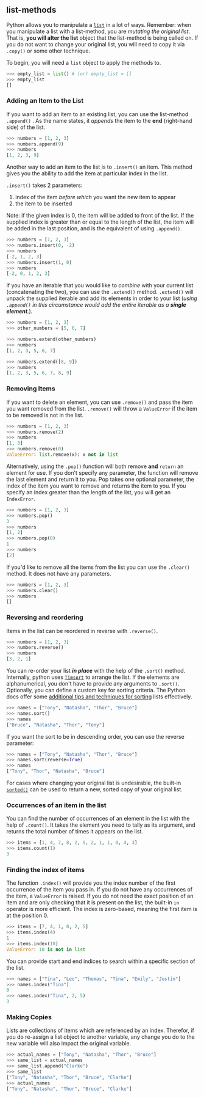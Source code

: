 ## list-methods

Python allows you to manipulate a [`list`][list] in a lot of ways. Remember: when you manipulate a list with a list-method, you are _mutating the original list_. That is, **you will alter the list** object that the list-method is being called on. If you do not want to change your original list, you will need to copy it via `.copy()` or some other technique.

To begin, you will need a `list` object to apply the methods to.

```python
>>> empty_list = list() # (or) empty_list = []
>>> empty_list
[]
```

### Adding an Item to the List

If you want to add an item to an existing list, you can use the list-method `.append()` . As the name states, it _appends_ the item to the **end** (right-hand side) of the list.

```python
>>> numbers = [1, 2, 3]
>>> numbers.append(9)
>>> numbers
[1, 2, 3, 9]
```

Another way to add an item to the list is to `.insert()` an item. This method gives you the ability to add the item at particular index in the list.

`.insert()` takes 2 parameters:

1. index of the item _before which_ you want the new item to appear
2. the item to be inserted

Note: if the given index is 0, the item will be added to front of the list. If the supplied index is greater than or equal to the length of the list, the item will be added in the last position, and is the equivalent of using `.append()`.

```python
>>> numbers = [1, 2, 3]
>>> numbers.insert(0, -2)
>>> numbers
[-2, 1, 2, 3]
>>> numbers.insert(1, 0)
>>> numbers
[-2, 0, 1, 2, 3]
```

If you have an iterable that you would like to _combine_ with your current list (concatenating the two), you can use the `.extend()` method. `.extend()` will unpack the supplied iterable and add its elements in order to your list (_using `.append()` in this circumstance would add the entire iterable as a **single element**._).

```python
>>> numbers = [1, 2, 3]
>>> other_numbers = [5, 6, 7]

>>> numbers.extend(other_numbers)
>>> numbers
[1, 2, 3, 5, 6, 7]

>>> numbers.extend([8, 9])
>>> numbers
[1, 2, 3, 5, 6, 7, 8, 9]
```

### Removing Items

If you want to delete an element, you can use `.remove()` and pass the item you want removed from the list. `.remove()` will throw a `ValueError` if the item to be removed is not in the list.

```python
>>> numbers = [1, 2, 3]
>>> numbers.remove(2)
>>> numbers
[1, 3]
>>> numbers.remove(0)
ValueError: list.remove(x): x not in list
```

Alternatively, using the `.pop()` function will both remove **and** `return` an element for use. If you don't specify any parameter, the function will remove the last element and return it to you. Pop takes one optional parameter, the index of the item you want to remove and returns the item to you. If you specify an index greater than the length of the list, you will get an `IndexError`.

```python
>>> numbers = [1, 2, 3]
>>> numbers.pop()
3
>>> numbers
[1, 2]
>>> numbers.pop(0)
1
>>> numbers
[2]
```

If you'd like to remove all the items from the list you can use the `.clear()` method. It does not have any parameters.

```python
>>> numbers = [1, 2, 3]
>>> numbers.clear()
>>> numbers
[]
```

### Reversing and reordering

Items in the list can be reordered in reverse with `.reverse()`.

```python
>>> numbers = [1, 2, 3]
>>> numbers.reverse()
>>> numbers
[3, 2, 1]
```

You can re-order your list _**in place**_ with the help of the `.sort()` method. Internally, python uses [`Timsort`][timsort] to arrange the list. If the elements are alphanumerical, you don't have to provide any arguments to `.sort()`. Optionally, you can define a custom key for sorting criteria. The Python docs offer some [additional tips and techniques for sorting][sorting how to] lists effectively.

```python
>>> names = ["Tony", "Natasha", "Thor", "Bruce"]
>>> names.sort()
>>> names
["Bruce", "Natasha", "Thor", "Tony"]
```

If you want the sort to be in descending order, you can use the reverse parameter:

```python
>>> names = ["Tony", "Natasha", "Thor", "Bruce"]
>>> names.sort(reverse=True)
>>> names
["Tony", "Thor", "Natasha", "Bruce"]
```

For cases where changing your original list is undesirable, the built-in [`sorted()`][sorted] can be used to return a new, sorted copy of your original list.

### Occurrences of an item in the list

You can find the number of occurrences of an element in the list with the help of `.count()`. It takes the element you need to tally as its argument, and returns the total number of times it appears on the list.

```python
>>> items = [1, 4, 7, 8, 2, 9, 2, 1, 1, 0, 4, 3]
>>> items.count(1)
3
```

### Finding the index of items

The function `.index()` will provide you the index number of the first occurrence of the item you pass in. If you do not have any occurrences of the item, a `ValueError` is raised. If you do not need the exact position of an item and are only checking that it is present on the list, the built-in `in` operator is more efficient. The index is zero-based, meaning the first item is at the position 0.

```python
>>> items = [7, 4, 1, 0, 2, 5]
>>> items.index(4)
1
>>> items.index(10)
ValueError: 10 is not in list
```

You can provide start and end indices to search within a specific section of the list.

```python
>>> names = ["Tina", "Leo", "Thomas", "Tina", "Emily", "Justin"]
>>> names.index("Tina")
0
>>> names.index("Tina", 2, 5)
3
```

### Making Copies

Lists are collections of items which are referenced by an index. Therefor, if you do re-assign a list object to another variable, any change you do to the new variable will also impact the original variable.

```python
>>> actual_names = ["Tony", "Natasha", "Thor", "Bruce"]
>>> same_list = actual_names
>>> same_list.append("Clarke")
>>> same_list
["Tony", "Natasha", "Thor", "Bruce", "Clarke"]
>>> actual_names
["Tony", "Natasha", "Thor", "Bruce", "Clarke"]
```

[list]: https://docs.python.org/3/tutorial/datastructures.html#more-on-lists
[timsort]: https://en.wikipedia.org/wiki/Timsort
[sorted]: https://docs.python.org/3/library/functions.html#sorted
[sorting how to]: https://docs.python.org/3/howto/sorting.html
